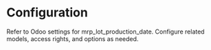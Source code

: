 # Configuration

Refer to Odoo settings for mrp_lot_production_date. Configure related models, access rights, and options as needed.
